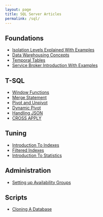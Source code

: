 ```yaml
---
layout: page
title: SQL Server Articles
permalink: /sql/
---
```

## Foundations ##
* [Isolation Levels Explained With Examples](https://gavindraper.com/2012/02/18/sql-server-isolation-levels-by-example/)
* [Data Warehousing Concepts](https://gavindraper.com/2017/05/14/sql-data-warehouse-explained/)
* [Temporal Tables](https://gavindraper.com/2016/04/15/sql-2016-temporal-tables-by-example-2/)
* [Service Broker Introduction With Examples](https://gavindraper.com/2012/06/03/sql-server-service-broker-explained/)

## T-SQL ##
* [Window Functions](https://gavindraper.com/2017/05/23/sql-server-window-functions-in-action/)
* [Merge Statement](https://gavindraper.com/2017/05/08/usgin-sql-server-merge/)
* [Pivot and Unpivot](https://gavindraper.com/2017/05/04/sql-server-pivot-unpivot-explained/)
* [Dynamic Pivot](https://gavindraper.com/2017/05/07/sql-server-dynamic-pivot/)
* [Handling JSON](https://gavindraper.com/2017/05/06/sql-server-json/)
* [CROSS APPLY](https://gavindraper.com/2017/05/03/cross-apply-is-awesome/)

## Tuning ## 
* [Introduction To Indexes](https://gavindraper.com/2017/05/16/clustered-and-nonclustered-indexes/)
* [Filtered Indexes](https://gavindraper.com/2017/05/30/sql-server-filtered-indexes-by-example/)
* [Introduction To Statistics](https://gavindraper.com/2017/05/22/sql-server-into-to-statistics/)

## Administration ##
* [Setting up Availability Groups](https://gavindraper.com/2012/11/19/sql-availability-groups-vm-sandbox-step-by-step/)

## Scripts ##
* [Cloning A Database](https://gavindraper.com/2014/03/01/cloning-a-sql-server-database/)

<script async src="//pagead2.googlesyndication.com/pagead/js/adsbygoogle.js"></script>
<!-- responsive -->
<ins class="adsbygoogle"
     style="display:block"
     data-ad-client="ca-pub-3340370932015278"
     data-ad-slot="3710942441"
     data-ad-format="auto"></ins>
<script>
(adsbygoogle = window.adsbygoogle || []).push({});
</script>